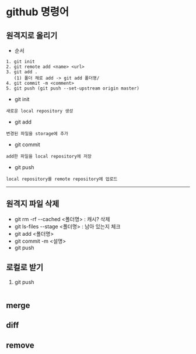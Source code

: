 # github 명령어

## 원격지로 올리기 ##
* 순서 
```
1. git init
2. git remote add <name> <url>
3. git add . 
   (1) 폴더 채로 add -> git add 폴더명/
4. git commit -m <comment>
5. git push (git push --set-upstream origin master)
``` 
* git init
```
새로운 local repository 생성
```
* git add
```
변경된 파일을 storage에 추가
```
* git commit
```
add한 파일을 local repository에 저장
```
* git push
```
local repository를 remote repository에 업로드
```
---
## 원격지 파일 삭제
* git rm -rf --cached <폴더명> : 캐시? 삭제
* git ls-files --stage <폴더명> : 남아 있는지 체크
* git add <폴더명>
* git commit -m <설명>
* git push

## 로컬로 받기
1. git push
```

```







## merge
## diff

## remove
